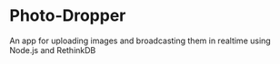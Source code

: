 # Photo-Dropper
An app for uploading images and broadcasting them in realtime using Node.js and RethinkDB
